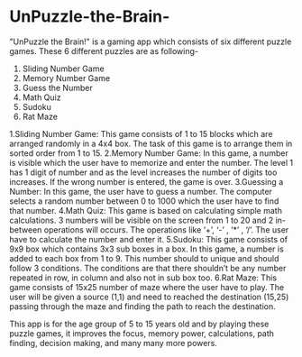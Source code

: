 # UnPuzzle-the-Brain- 
"UnPuzzle the Brain!" is a gaming app which consists of six different puzzle games. These 6 different puzzles are as following-
1. Sliding Number Game
2. Memory Number Game
3. Guess the Number 
4. Math Quiz
5. Sudoku
6. Rat Maze

1.Sliding Number Game: This game consists of 1 to 15 blocks which are arranged randomly in a 4x4 box. The task of this game is to arrange them in sorted order from 1 to 15.
2.Memory Number Game: In this game, a number is visible which the user have to memorize and enter the number. The level 1 has 1 digit of number and as the level increases the number of digits too increases. If the wrong number is entered, the game is over.
3.Guessing a Number: In this game, the user have to guess a number. The computer selects a random number between 0 to 1000 which the user have to find that number.
4.Math Quiz: This game is based on calculating simple math calculations. 3 numbers will be visible on the screen from 1 to 20 and 2 in-between operations will occurs. The operations like ‘+’,  ‘-’ ,  ‘*’ ,  ‘/’. The user have to calculate the number and enter it.
5.Sudoku: This game consists of 9x9 box which contains 3x3 sub boxes in a box. In this game, a number is added to each box from 1 to 9. This number should to unique and should follow 3 conditions. The conditions are that there shouldn’t be any number repeated in row, in column and also not in sub box too.
6.Rat Maze: This game consists of 15x25 number of maze where the user have to play. The user will be given a source (1,1) and need to reached the destination (15,25) passing through the maze and finding the path to reach the destination.

This app is for the age group of 5 to 15 years old and by playing these puzzle games, it improves the focus, memory power, calculations, path finding, decision making, and many many more powers.
